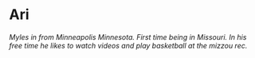 # Ari

###### Myles in from Minneapolis Minnesota. First time being in Missouri. In his free time he likes to watch videos and play basketball at the mizzou rec. 
